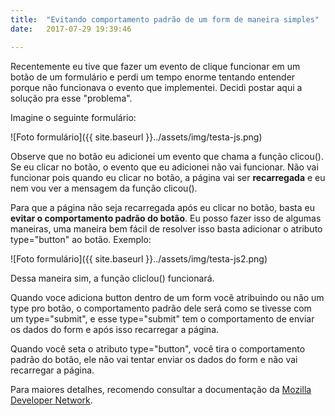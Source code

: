 ```yaml
---
title:  "Evitando comportamento padrão de um form de maneira simples"
date:   2017-07-29 19:39:46

---
```


Recentemente eu tive que fazer um evento de clique funcionar em um botão de um formulário e perdi um tempo enorme tentando entender porque não funcionava o evento que implementei. Decidi postar aqui a solução pra esse "problema".

Imagine o seguinte formulário:

![Foto formulário]({{ site.baseurl }}../assets/img/testa-js.png)

Observe que no botão eu adicionei um evento que chama a função <span class="code">clicou()</span>. Se eu clicar no botão, o evento que eu adicionei não vai funcionar. Não vai funcionar pois quando eu clicar no botão, a página vai ser __recarregada__ e eu nem vou ver a mensagem da função <span class="code">clicou()</span>. 

Para que a página não seja recarregada após eu clicar no botão, basta eu __evitar o comportamento padrão do botão__. Eu posso fazer isso de algumas maneiras, uma maneira bem fácil de resolver isso basta adicionar o atributo <span class="code">type="button"</span> ao botão. Exemplo:

![Foto formulário]({{ site.baseurl }}../assets/img/testa-js2.png)

Dessa maneira sim, a função <span class="code">cliclou()</span> funcionará.

Quando voce adiciona <span class="code">button</span> dentro de um <span class="code">form</span> você atribuindo ou não um <span class="code">type</span> pro botão, o comportamento padrão dele será como se tivesse com um <span class="code">type="submit"</span>, e esse <span class="code">type="submit"</span> tem o comportamento de enviar os dados do <span class="code">form</span> e após isso recarregar a página.

Quando você seta o atributo <span class="code">type="button"</span>, você tira o comportamento padrão do botão, ele não vai tentar enviar os dados do <span class="code">form</span> e não vai recarregar a página.

Para maiores detalhes, recomendo consultar a documentação da [Mozilla Developer Network](https://developer.mozilla.org/pt-BR/doacs/Web/HTML/Element/button).

